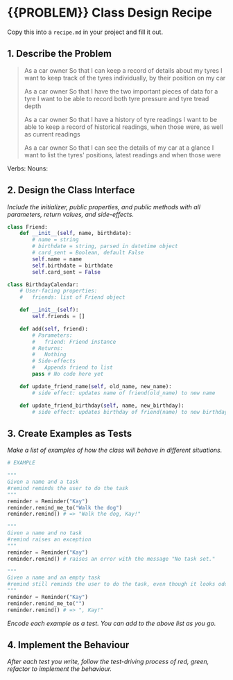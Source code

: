 # {{PROBLEM}} Class Design Recipe

Copy this into a `recipe.md` in your project and fill it out.

## 1. Describe the Problem

>As a car owner
>So that I can keep a record of details about my tyres
>I want to keep track of the tyres individually, by their position on my car
>
>As a car owner
>So that I have the two important pieces of data for a tyre
>I want to be able to record both tyre pressure and tyre tread depth
>
>As a car owner
>So that I have a history of tyre readings
>I want to be able to keep a record of historical readings, when those were, as well as current readings
>
>As a car owner
>So that I can see the details of my car at a glance
>I want to list the tyres' positions, latest readings and when those were

Verbs: 
Nouns: 

## 2. Design the Class Interface

_Include the initializer, public properties, and public methods with all parameters, return values, and side-effects._

```python
class Friend:
    def __init__(self, name, birthdate):
        # name = string
        # birthdate = string, parsed in datetime object
        # card_sent = Boolean, default False
        self.name = name
        self.birthdate = birthdate
        self.card_sent = False

class BirthdayCalendar:
    # User-facing properties:
    #   friends: list of Friend object

    def __init__(self):
        self.friends = []

    def add(self, friend):
        # Parameters:
        #   friend: Friend instance
        # Returns:
        #   Nothing
        # Side-effects
        #   Appends friend to list
        pass # No code here yet

    def update_friend_name(self, old_name, new_name):
        # side effect: updates name of friend(old_name) to new name

    def update_friend_birthday(self, name, new_birthday):
        # side effect: updates birthday of friend(name) to new birthday

```

## 3. Create Examples as Tests

_Make a list of examples of how the class will behave in different situations._

``` python
# EXAMPLE

"""
Given a name and a task
#remind reminds the user to do the task
"""
reminder = Reminder("Kay")
reminder.remind_me_to("Walk the dog")
reminder.remind() # => "Walk the dog, Kay!"

"""
Given a name and no task
#remind raises an exception
"""
reminder = Reminder("Kay")
reminder.remind() # raises an error with the message "No task set."

"""
Given a name and an empty task
#remind still reminds the user to do the task, even though it looks odd
"""
reminder = Reminder("Kay")
reminder.remind_me_to("")
reminder.remind() # => ", Kay!"
```

_Encode each example as a test. You can add to the above list as you go._

## 4. Implement the Behaviour

_After each test you write, follow the test-driving process of red, green, refactor to implement the behaviour._

